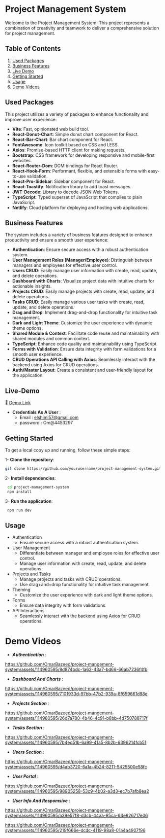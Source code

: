 # Project Management System

Welcome to the Project Management System! This project represents a combination of creativity and teamwork to deliver a comprehensive solution for project management.

## Table of Contents
1. [Used Packages](#used-packages)
2. [Business Features](#business-features)
3. [Live Demo](#live-demo)
4. [Getting Started](#getting-started)
5. [Usage](#usage)
6. [Demo Videos](#Demo-Videos)

## Used Packages

This project utilizes a variety of packages to enhance functionality and improve user experience:

- **Vite**: Fast, opinionated web build tool.
- **React-Donut-Chart**: Simple donut chart component for React.
- **React-Bar-Chart**: Bar chart component for React.
- **FontAwesome**: Icon toolkit based on CSS and LESS.
- **Axios**: Promise-based HTTP client for making requests.
- **Bootstrap**: CSS framework for developing responsive and mobile-first websites.
- **React-Router-Dom**: DOM bindings for React Router.
- **React-Hook-Form**: Performant, flexible, and extensible forms with easy-to-use validation.
- **React-Pro-Sidebar**: Sidebar component for React.
- **React-Toastify**: Notification library to add toast messages.
- **JWT-Decode**: Library to decode JSON Web Tokens.
- **TypeScript**: Typed superset of JavaScript that compiles to plain JavaScript.
- **Netlify**: Cloud platform for deploying and hosting web applications.

## Business Features

The system includes a variety of business features designed to enhance productivity and ensure a smooth user experience:

- **Authentication**: Ensure secure access with a robust authentication system.
- **User Management Roles (Manager/Employee)**: Distinguish between managers and employees for effective user control.
- **Users CRUD**: Easily manage user information with create, read, update, and delete operations.
- **Dashboard with Charts**: Visualize project data with intuitive charts for actionable insights.
- **Projects CRUD**: Easily manage projects with create, read, update, and delete operations.
- **Tasks CRUD**: Easily manage various user tasks with create, read, update, and delete operations.
- **Drag and Drop**: Implement drag-and-drop functionality for intuitive task management.
- **Dark and Light Theme**: Customize the user experience with dynamic theme options.
- **Shared Module & Context**: Facilitate code reuse and maintainability with shared modules and common context.
- **TypeScript**: Enhance code quality and maintainability using TypeScript.
- **Forms with Validation**: Ensure data integrity with form validations for a smooth user experience.
- **CRUD Operations API Calling with Axios**: Seamlessly interact with the backend using Axios for CRUD operations.
- **Auth/Master Layout**: Create a consistent and user-friendly layout for the application.

## Live-Demo

📎 [Demo Link](https://project-mange-sys.netlify.app)

+ ****Credentials As A User**** :
  - Email : elshimi57@gmail.com
  - password : Om@4453297

## Getting Started

To get a local copy up and running, follow these simple steps:

1- **Clone the repository**:
   ```sh
   git clone https://github.com/yourusername/project-management-system.git
   ```
2- **Install dependencies**:
  ```sh
   cd project-management-system
   npm install
  ```
3- **Run the application**:
   ```sh
    npm run dev
   ```

## Usage

+ Authentication
  - Ensure secure access with a robust authentication system.
+ User Management
  - Differentiate between manager and employee roles for effective user control.
  - Manage user information with create, read, update, and delete operations.
+ Projects and Tasks
  - Manage projects and tasks with CRUD operations.
  - Use drag+and+drop functionality for intuitive task management.
+ Theming
  - Customize the user experience with dark and light theme options.
+ Forms
  - Ensure data integrity with form validations.
+ API Interactions
  - Seamlessly interact with the backend using Axios for CRUD operations.

# Demo Videos
+ ***Authentication*** :

  
https://github.com/OmarBazeed/project-mangement-system/assets/114960595/8d874bdc-1a62-43a7-bd66-66ab7236f4fb

+ ***Dashboard And Charts*** :
  

https://github.com/OmarBazeed/project-mangement-system/assets/114960595/7101933d-97bb-47b2-939a-6f659661d88e

+ ***Projects Section*** :
  

https://github.com/OmarBazeed/project-mangement-system/assets/114960595/26d7a780-4b46-4c91-b8bb-4d750788717f

+ ***Tasks Section*** :


https://github.com/OmarBazeed/project-mangement-system/assets/114960595/7b4ed51b-6a99-41a5-8b2b-6396214fcb51

+ ***Users Section*** :


https://github.com/OmarBazeed/project-mangement-system/assets/114960595/d4ab3720-6a1a-4b24-8211-5425500e58fc

+ ***User Portal*** :


https://github.com/OmarBazeed/project-mangement-system/assets/114960595/98905258-53c9-4b02-a3d3-ec7b7afb8ea2

+ ***User Info And Respomsive*** :


https://github.com/OmarBazeed/project-mangement-system/assets/114960595/a39e57f8-d3cb-44aa-95ca-64e826717e06



https://github.com/OmarBazeed/project-mangement-system/assets/114960595/219f666e-dcdc-4119-98a8-01a4a4907f96






   

